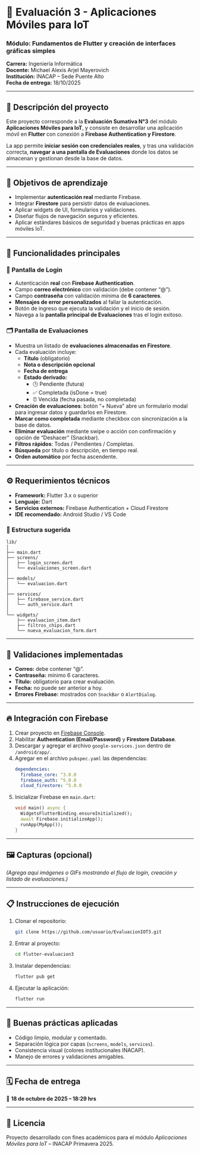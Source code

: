 # 📱 Evaluación 3 - Aplicaciones Móviles para IoT  
### Módulo: Fundamentos de Flutter y creación de interfaces gráficas simples  

**Carrera:** Ingeniería Informática  
**Docente:** Michael Alexis Arjel Mayerovich  
**Institución:** INACAP – Sede Puente Alto  
**Fecha de entrega:** 18/10/2025  

---

## 🚀 Descripción del proyecto
Este proyecto corresponde a la **Evaluación Sumativa N°3** del módulo **Aplicaciones Móviles para IoT**, y consiste en desarrollar una aplicación móvil en **Flutter** con conexión a **Firebase Authentication y Firestore**.

La app permite **iniciar sesión con credenciales reales**, y tras una validación correcta, **navegar a una pantalla de Evaluaciones** donde los datos se almacenan y gestionan desde la base de datos.

---

## 🎯 Objetivos de aprendizaje
- Implementar **autenticación real** mediante Firebase.  
- Integrar **Firestore** para persistir datos de evaluaciones.  
- Aplicar widgets de UI, formularios y validaciones.  
- Diseñar flujos de navegación seguros y eficientes.  
- Aplicar estándares básicos de seguridad y buenas prácticas en apps móviles IoT.  

---

## 🧩 Funcionalidades principales

### 🔐 Pantalla de Login
- Autenticación **real** con **Firebase Authentication**.  
- Campo **correo electrónico** con validación (debe contener “@”).  
- Campo **contraseña** con validación mínima de **6 caracteres**.  
- **Mensajes de error personalizados** al fallar la autenticación.  
- Botón de ingreso que ejecuta la validación y el inicio de sesión.  
- Navega a la **pantalla principal de Evaluaciones** tras el login exitoso.

### 🗂️ Pantalla de Evaluaciones
- Muestra un listado de **evaluaciones almacenadas en Firestore**.  
- Cada evaluación incluye:
  - **Título** (obligatorio)  
  - **Nota o descripción opcional**  
  - **Fecha de entrega**  
  - **Estado derivado:**
    - 🕒 Pendiente (futura)  
    - ✅ Completada (isDone = true)  
    - ⏰ Vencida (fecha pasada, no completada)  
- **Creación de evaluaciones**: botón “+ Nueva” abre un formulario modal para ingresar datos y guardarlos en Firestore.  
- **Marcar como completada** mediante checkbox con sincronización a la base de datos.  
- **Eliminar evaluación** mediante swipe o acción con confirmación y opción de “Deshacer” (Snackbar).  
- **Filtros rápidos**: Todas / Pendientes / Completas.  
- **Búsqueda** por título o descripción, en tiempo real.  
- **Orden automático** por fecha ascendente.  

---

## ⚙️ Requerimientos técnicos
- **Framework:** Flutter 3.x o superior  
- **Lenguaje:** Dart  
- **Servicios externos:** Firebase Authentication + Cloud Firestore  
- **IDE recomendado:** Android Studio / VS Code  

### 🔧 Estructura sugerida
```
lib/
│
├── main.dart
├── screens/
│   ├── login_screen.dart
│   └── evaluaciones_screen.dart
│
├── models/
│   └── evaluacion.dart
│
├── services/
│   ├── firebase_service.dart
│   └── auth_service.dart
│
└── widgets/
    ├── evaluacion_item.dart
    ├── filtros_chips.dart
    └── nueva_evaluacion_form.dart
```

---

## 🧠 Validaciones implementadas
- **Correo:** debe contener “@”.  
- **Contraseña:** mínimo 6 caracteres.  
- **Título:** obligatorio para crear evaluación.  
- **Fecha:** no puede ser anterior a hoy.  
- **Errores Firebase:** mostrados con `SnackBar` o `AlertDialog`.  

---

## 🔥 Integración con Firebase
1. Crear proyecto en [Firebase Console](https://console.firebase.google.com/).  
2. Habilitar **Authentication (Email/Password)** y **Firestore Database**.  
3. Descargar y agregar el archivo `google-services.json` dentro de `/android/app/`.  
4. Agregar en el archivo `pubspec.yaml` las dependencias:
   ```yaml
   dependencies:
     firebase_core: ^3.0.0
     firebase_auth: ^5.0.0
     cloud_firestore: ^5.0.0
   ```
5. Inicializar Firebase en `main.dart`:
   ```dart
   void main() async {
     WidgetsFlutterBinding.ensureInitialized();
     await Firebase.initializeApp();
     runApp(MyApp());
   }
   ```

---

## 🖼️ Capturas (opcional)
*(Agrega aquí imágenes o GIFs mostrando el flujo de login, creación y listado de evaluaciones.)*  

---

## 📋 Instrucciones de ejecución
1. Clonar el repositorio:
   ```bash
   git clone https://github.com/usuario/EvaluacionIOT3.git
   ```
2. Entrar al proyecto:
   ```bash
   cd flutter-evaluacion3
   ```
3. Instalar dependencias:
   ```bash
   flutter pub get
   ```
4. Ejecutar la aplicación:
   ```bash
   flutter run
   ```

---

## 🧩 Buenas prácticas aplicadas
- Código limpio, modular y comentado.  
- Separación lógica por capas (`screens`, `models`, `services`).  
- Consistencia visual (colores institucionales INACAP).  
- Manejo de errores y validaciones amigables.  

---

## 🗓️ Fecha de entrega
📅 **18 de octubre de 2025 – 18:29 hrs**

---

## 🏁 Licencia
Proyecto desarrollado con fines académicos para el módulo *Aplicaciones Móviles para IoT* – INACAP Primavera 2025.
